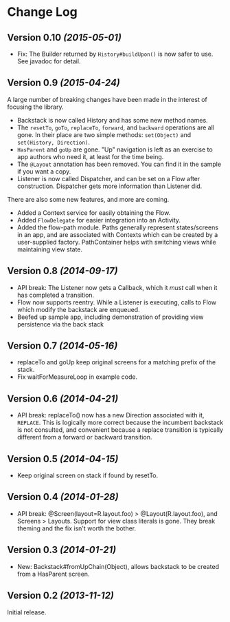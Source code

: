 Change Log
==========

Version 0.10 *(2015-05-01)*
------
* Fix: The Builder returned by `History#buildUpon()` is now safer to use. See
  javadoc for detail.

Version 0.9 *(2015-04-24)*
------
A large number of breaking changes have been made in the interest of focusing 
the library.

* Backstack is now called History and has some new method names.
* The `resetTo`, `goTo`, `replaceTo`, `forward`, and `backward` operations are 
  all gone. In their place are two simple methods: `set(Object)` and 
  `set(History, Direction)`.
* `HasParent` and `goUp` are gone. "Up" navigation is left as an exercise to app
  authors who need it, at least for the time being.
* The `@Layout` annotation has been removed. You can find it in the sample if
  you want a copy.
* Listener is now called Dispatcher, and can be set on a Flow after
  construction. Dispatcher gets more information than Listener did.

There are also some new features, and more are coming. 

* Added a Context service for easily obtaining the Flow.
* Added `FlowDelegate` for easier integration into an Activity.
* Added the flow-path module. Paths generally represent states/screens in an app, and
  are associated with Contexts which can be created by a user-supplied factory.
  PathContainer helps with switching views while maintaining view state.

Version 0.8 *(2014-09-17)*
-------
* API break: The Listener now gets a Callback, which it *must* call when it has
  completed a transition.
* Flow now supports reentry.  While a Listener is executing, calls to Flow which modify
  the backstack are enqueued.
* Beefed up sample app, including demonstration of providing view persistence via
  the back stack

Version 0.7 *(2014-05-16)*
-------
* replaceTo and goUp keep original screens for a matching prefix of the stack.
* Fix waitForMeasureLoop in example code.

Version 0.6 *(2014-04-21)*
-------
* API break: replaceTo() now has a new Direction associated with it, `REPLACE`.
  This is logically more correct because the incumbent backstack is not
  consulted, and convenient because a replace transition is typically
  different from a forward or backward transition.

Version 0.5 *(2014-04-15)*
-------
* Keep original screen on stack if found by resetTo.

Version 0.4 *(2014-01-28)*
-------
* API break: @Screen(layout=R.layout.foo) > @Layout(R.layout.foo), and Screens > Layouts.
  Support for view class literals is gone. They break theming and the fix isn't worth
  the bother.

Version 0.3 *(2014-01-21)*
-------
* New: Backstack#fromUpChain(Object), allows backstack to be created from a HasParent
  screen.

Version 0.2 *(2013-11-12)*
-------
Initial release.
